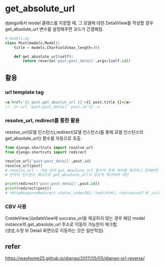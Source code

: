 # get_absolute_url
django에서 model 클래스를 지정할 때, 그 모델에 대한 DetailView를 작성할 경우 get_absolute_url 변수를 설정해주면 코드가 간결해짐.
```python
# models.py
class Post(models.Model):
    title = models.CharField(max_length=30)

    def get_absolute_url(self):
        return reverse('post:post_detail',args=[self.id])
```
## 활용
### url template tag
```html
<a href='{{ post.get_absolut_url }}'>{{ post.title }}</a>
<!--{% url 'post:post_detail' post.id %}-->
```
### resolve_url, redirect를 통한 활용
resolve_url(모델 인스턴스),redirect(모델 인스턴스)를 통해 모델 인스턴스의 get_absolute_url() 함수를 자동으로 호출. 
```python
from django.shortcuts import resolve_url
from django.shortcuts import redirect

resolve_url('post:post_detail',post.id)
resolve_url(post)
# resolve_url : 가장 먼저 get_absolute_url 함수의 존재 여부를 체크하고 존재하면 호출하며 그 리턴 값으로 URL 사용
# 인자의 인스턴스 메소드로 get_absolute_url이 있는지 체크하여 리턴

print(redirect('post:post_detail',post.id))
print(redirect(post))
# <HttpResponseRedirect status_code=302,'text/html; charset=utf-8',url='/post/105/'>
```

### CBV 사용
CreateView,UpdateView에 success_url을 제공하지 않는 경우 해당 model instance의 get_absolute_url 주소로 이동이 가능한지 체크함.  
(생성,수정 뒤 Detail 화면으로 이동하는 것은 일반적임)

## refer
https://wayhome25.github.io/django/2017/05/05/django-url-reverse/